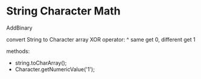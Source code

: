 # String Character Math

AddBinary

convert String to Character array
XOR operator: ^   same get 0, different get 1


methods:
- string.toCharArray();
- Character.getNumericValue('1');
